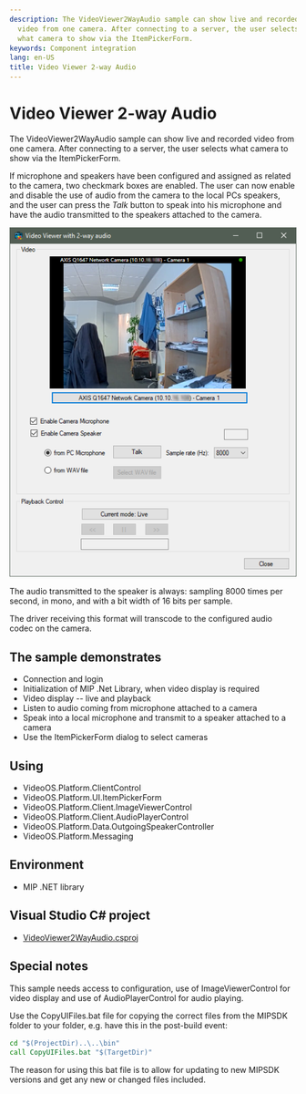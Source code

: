```yaml
---
description: The VideoViewer2WayAudio sample can show live and recorded
  video from one camera. After connecting to a server, the user selects
  what camera to show via the ItemPickerForm.
keywords: Component integration
lang: en-US
title: Video Viewer 2-way Audio
---
```


# Video Viewer 2-way Audio

The VideoViewer2WayAudio sample can show live and recorded video from
one camera. After connecting to a server, the user selects what camera
to show via the ItemPickerForm.

If microphone and speakers have been configured and assigned as related
to the camera, two checkmark boxes are enabled. The user can now enable
and disable the use of audio from the camera to the local PCs speakers,
and the user can press the *Talk* button to speak into his microphone
and have the audio transmitted to the speakers attached to the camera.

![Video Viewer 2 way audio](VideoView2Audio.png)

The audio transmitted to the speaker is always: sampling 8000 times per
second, in mono, and with a bit width of 16 bits per sample.

The driver receiving this format will transcode to the configured audio
codec on the camera.

## The sample demonstrates

-   Connection and login
-   Initialization of MIP .Net Library, when video display is required
-   Video display -- live and playback
-   Listen to audio coming from microphone attached to a camera
-   Speak into a local microphone and transmit to a speaker attached to
    a camera
-   Use the ItemPickerForm dialog to select cameras

## Using

-   VideoOS.Platform.ClientControl
-   VideoOS.Platform.UI.ItemPickerForm
-   VideoOS.Platform.Client.ImageViewerControl
-   VideoOS.Platform.Client.AudioPlayerControl
-   VideoOS.Platform.Data.OutgoingSpeakerController
-   VideoOS.Platform.Messaging

## Environment

-   MIP .NET library

## Visual Studio C\# project

-   [VideoViewer2WayAudio.csproj](javascript:openLink('..\\\\ComponentSamples\\\\VideoViewer2WayAudio\\\\VideoViewer2WayAudio.csproj');)

## Special notes

This sample needs access to configuration, use of ImageViewerControl for
video display and use of AudioPlayerControl for audio playing.

Use the CopyUIFiles.bat file for copying the correct files from the
MIPSDK folder to your folder, e.g. have this in the post-build event:

~~~ cmd
cd "$(ProjectDir)..\..\bin"
call CopyUIFiles.bat "$(TargetDir)"
~~~

The reason for using this bat file is to allow for updating to new
MIPSDK versions and get any new or changed files included.
